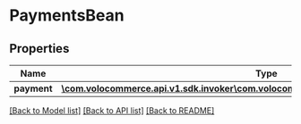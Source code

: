 # PaymentsBean

## Properties
Name | Type | Description | Notes
------------ | ------------- | ------------- | -------------
**payment** | [**\com.volocommerce.api.v1.sdk.invoker\com.volocommerce.api.v1.sdk.model\PaymentBean[]**](PaymentBean.md) |  | [optional] 

[[Back to Model list]](../README.md#documentation-for-models) [[Back to API list]](../README.md#documentation-for-api-endpoints) [[Back to README]](../README.md)



